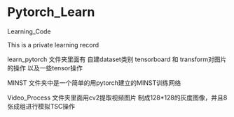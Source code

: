 # Pytorch_Learn
Learning_Code

This is a private learning record

learn_pytorch 文件夹里面有 自建dataset类别 tensorboard 和 transform对图片的操作 以及一些tensor操作

MINST 文件夹中是一个简单的用pytorch建立的MINST训练网络 

Video_Process 文件夹里面用cv2提取视频图片 制成128*128的灰度图像，并且8张成组进行模拟TSC操作

